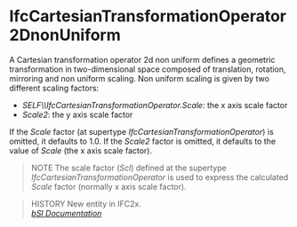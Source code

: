 IfcCartesianTransformationOperator2DnonUniform
==============================================
A Cartesian transformation operator 2d non uniform defines a geometric
transformation in two-dimensional space composed of translation, rotation,
mirroring and non uniform scaling. Non uniform scaling is given by two
different scaling factors:  
  
* _SELF\\\IfcCartesianTransformationOperator.Scale_: the x axis scale factor  
* _Scale2_: the y axis scale factor  
  
If the _Scale_ factor (at supertype _IfcCartesianTransformationOperator_) is
omitted, it defaults to 1.0. If the _Scale2_ factor is omitted, it defaults to
the value of _Scale_ (the x axis scale factor).  
  
> NOTE  The scale factor (_Scl_) defined at the supertype
> _IfcCartesianTransformationOperator_ is used to express the calculated
> _Scale_ factor (normally x axis scale factor).  
  
> HISTORY  New entity in IFC2x.  
[ _bSI
Documentation_](https://standards.buildingsmart.org/IFC/DEV/IFC4_2/FINAL/HTML/schema/ifcgeometryresource/lexical/ifccartesiantransformationoperator2dnonuniform.htm)


